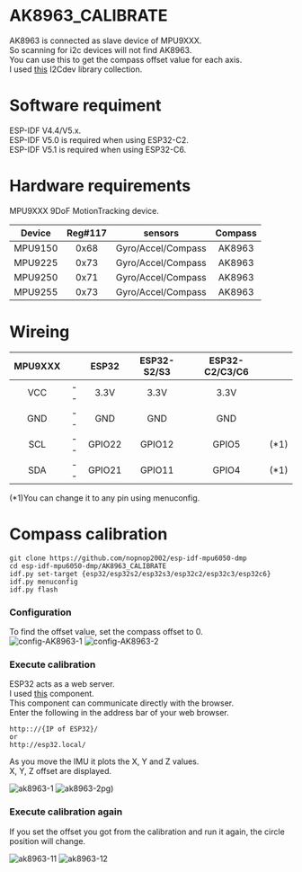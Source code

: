 # AK8963_CALIBRATE
AK8963 is connected as slave device of MPU9XXX.   
So scanning for i2c devices will not find AK8963.   
You can use this to get the compass offset value for each axis.   
I used [this](https://github.com/jrowberg/i2cdevlib/tree/master/Arduino) I2Cdev library collection.   

# Software requiment   
ESP-IDF V4.4/V5.x.   
ESP-IDF V5.0 is required when using ESP32-C2.   
ESP-IDF V5.1 is required when using ESP32-C6.   


# Hardware requirements
MPU9XXX 9DoF MotionTracking device.   

|Device|Reg#117|sensors|Compass|
|:-:|:-:|:-:|:-:|
|MPU9150|0x68|Gyro/Accel/Compass|AK8963|
|MPU9225|0x73|Gyro/Accel/Compass|AK8963|
|MPU9250|0x71|Gyro/Accel/Compass|AK8963|
|MPU9255|0x73|Gyro/Accel/Compass|AK8963|

# Wireing
|MPU9XXX||ESP32|ESP32-S2/S3|ESP32-C2/C3/C6||
|:-:|:-:|:-:|:-:|:-:|:-:|
|VCC|--|3.3V|3.3V|3.3V||
|GND|--|GND|GND|GND||
|SCL|--|GPIO22|GPIO12|GPIO5|(*1)|
|SDA|--|GPIO21|GPIO11|GPIO4|(*1)|

(*1)You can change it to any pin using menuconfig.   

# Compass calibration
```
git clone https://github.com/nopnop2002/esp-idf-mpu6050-dmp
cd esp-idf-mpu6050-dmp/AK8963_CALIBRATE
idf.py set-target {esp32/esp32s2/esp32s3/esp32c2/esp32c3/esp32c6}
idf.py menuconfig
idf.py flash
```

### Configuration   
To find the offset value, set the compass offset to 0.   
![config-AK8963-1](https://user-images.githubusercontent.com/6020549/227429885-7326b087-f37e-4f42-9f7b-0928e27e1b01.jpg)
![config-AK8963-2](https://user-images.githubusercontent.com/6020549/227429891-0a10160d-e845-4a79-b188-7e3ae59c279f.jpg)

### Execute calibration   
ESP32 acts as a web server.   
I used [this](https://github.com/Molorius/esp32-websocket) component.   
This component can communicate directly with the browser.   
Enter the following in the address bar of your web browser.   
```
http:://{IP of ESP32}/
or
http://esp32.local/
```

As you move the IMU it plots the X, Y and Z values.   
X, Y, Z offset are displayed.   

![ak8963-1](https://user-images.githubusercontent.com/6020549/227429940-de9ae64b-e340-4dde-aab5-0922136cc132.jpg)
![ak8963-2](https://user-images.githubusercontent.com/6020549/227429942-aca6f504-757c-489e-891d-c677c6434bbf.jpg)pg)

### Execute calibration again   
If you set the offset you got from the calibration and run it again, the circle position will change.   

![ak8963-11](https://user-images.githubusercontent.com/6020549/227429988-2e2da23e-8fbb-4217-9627-c5608f6a94a4.jpg)
![ak8963-12](https://user-images.githubusercontent.com/6020549/227429992-b4d6c1fa-c572-4495-bfc8-0170a26f8fbd.jpg)

